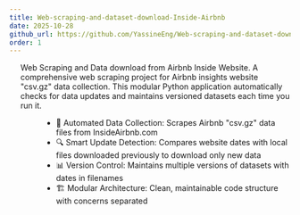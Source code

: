 ```yaml
---
title: Web-scraping-and-dataset-download-Inside-Airbnb
date: 2025-10-28
github_url: https://github.com/YassineEng/Web-scraping-and-dataset-download-Inside-Airbnb
order: 1
---
```


<p style="margin-left: 20px;">Web Scraping and Data download from Airbnb Inside Website. A comprehensive web scraping project for Airbnb insights website "csv.gz" data collection. This modular Python application automatically checks for data updates and maintains versioned datasets each time you run it.</p>
<ul style="margin-left: 60px;">
  <li>🤖 Automated Data Collection: Scrapes Airbnb "csv.gz" data files from InsideAirbnb.com</li>
  <li>🔍 Smart Update Detection: Compares website dates with local files downloaded previously to download only new data</li>
  <li>📊 Version Control: Maintains multiple versions of datasets with dates in filenames</li>
  <li>🏗️ Modular Architecture: Clean, maintainable code structure with concerns separated</li>
</ul>